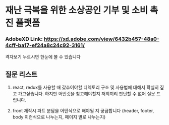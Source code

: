 # 재난 극복을 위한 소상공인 기부 및 소비 촉진 플랫폼

### AdobeXD Link: https://xd.adobe.com/view/6432b457-48a0-4cff-ba17-ef24a8c24c92-3161/
격자보기 누르시면  한눈에 볼 수 있습니다

## 질문 리스트

1. react, redux를 사용할 때 갖추어야할 디렉토리 구조 및 사용법에 대해서 확실히 짚고 가고싶습니다. 하지만 어떤것을 참고해야할지 저희끼리 판단할 수 없어 질문 드립니다.

2. front 제작시 파트 분담을 어떤식으로 해야될 지 궁금합니다 (header, footer, body 이런식으로 나누는지, 페이지 별로 나누는지)